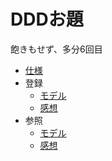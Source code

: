 # DDDお題
飽きもせず、多分6回目

+ [仕様](doc/spec.md)
+ 登録
  + [モデル](doc/register/model.md)
  + [感想](doc/register/note.md)
+ 参照
  + [モデル](doc/refer/model.md)
  + [感想](doc/refer/note.md)
